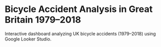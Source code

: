 # Bicycle Accident Analysis in Great Britain 1979–2018
 Interactive dashboard analyzing UK bicycle accidents (1979–2018) using Google Looker Studio.
